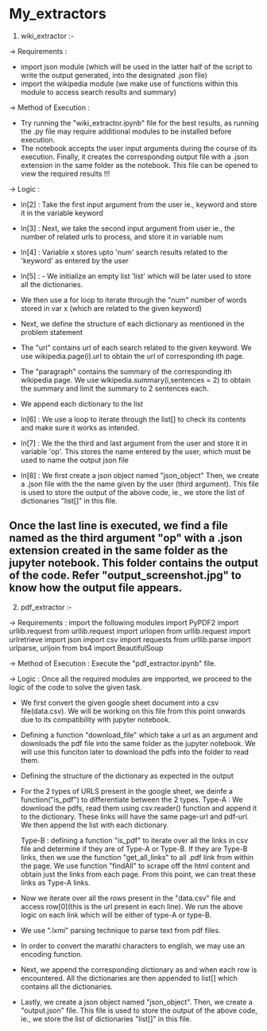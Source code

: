 # My_extractors

1) wiki_extractor :-

-> Requirements :
  - import json module (which will be used in the latter half of the script to write the output generated, into the designated .json file)
  - import the wikipedia module (we make use of functions within this module to access search results and summary)
  
-> Method of Execution :
  - Try running the "wiki_extractor.ipynb" file for the best results, as running the .py file may require additional modules to be installed before execution.
  - The notebook accepts the user input arguments during the course of its execution. Finally, it creates the corresponding output file with a .json extension in the same folder       as the notebook. This file can be opened to view the required results !!!
  
-> Logic :

- ln[2] : Take the first input argument from the user ie., keyword and store it in the variable keyword
- ln[3] : Next, we take the second input argument from user ie., the number of related urls to process, and store it in variable num
- ln[4] : Variable x stores upto 'num' search results related to the 'keyword' as entered by the user
- ln[5] : - We initialize an empty list 'list' which will be later used to store all the dictionaries. 
- We then use a for loop to iterate through the "num" number of words stored in var x (which are related to the given keyword)
- Next, we define the structure of each dictionary as mentioned in the problem statement
- The "url" contains url of each search related to the given keyword. We use wikipedia.page(i).url to obtain the url of corresponding ith page.
- The "paragraph" contains the summary of the corresponding ith wikipedia page. We use  wikipedia.summary(i,sentences = 2) to obtain the summary and limit the summary             to 2 sentences each.
- We append each dictionary to the list

- ln[6] : We use a loop to iterate through the list[] to check its contents and make sure it works as intended.
- ln[7] : We the the third and last argument from the user and store it in variable 'op'. This stores the name entered by the user, which must be used to name the output json             file
- ln[8] : We first create a json object named "json_object"
          Then, we create a .json file with the the name given by the user (third argument). This file is used to store the output of the above code, ie., we store the list of             dictionaries "list[]" in this file.
           
Once the last line is executed, we find a file named as the third argument "op" with a .json extension created in the same folder as the jupyter notebook. This folder contains the output of the code.
Refer "output_screenshot.jpg"  to know how the output file appears.
---------------------------------------------------------------------------------------------------------------------------------------------------------------------

2) pdf_extractor :-

-> Requirements : import the following modules
    import PyPDF2
    import urllib.request
    from urllib.request import urlopen
    from urllib.request import urlretrieve
    import json 
    import csv
    import requests
    from urllib.parse import urlparse, urljoin
    from bs4 import BeautifulSoup

-> Method of Execution : Execute the "pdf_extractor.ipynb" file.

-> Logic : Once all the required modules are impported, we proceed to the logic of the code to solve the given task.

- We first convert the given google sheet document into a csv file(data.csv). We will be working on this file from this point onwards due to its compatibility with jupyter notebook.
- Defining a function "download_file" which take a url as an argument and downloads the pdf file into the same folder as the jupyter notebook. We will use this funciton later to download the pdfs into the folder to read them.
- Defining the structure of the dictionary as expected in the output
  
- For the 2 types of URLS present in the google sheet, we deinfe a function("is_pdf") to differentiate between the 2 types.
  Type-A : We download the pdfs, read them using csv.reader() function and append it to the dictionary. These links will have the same page-url and pdf-url. We then append the     list with each dictionary.
   
  Type-B : defining a function "is_pdf" to iterate over all the links in csv file and determine if they are of Type-A or Type-B.
  If they are Type-B links, then we use the function "get_all_links" to all .pdf link from within the page. We use function "findAll" to scrape off the html content and obtain     just the links from each page. 
  From this point, we can treat these links as Type-A links.
   
- Now we iterate over all the rows present in the "data.csv" file and access row[0](this is the url present in each line). We run the above logic on each link which will be       either of type-A or type-B. 
- We use ".lxmi" parsing technique to parse text from pdf files.
- In order to convert the marathi characters to english, we may use an encoding function.

- Next, we append the corresponding dictionary as and when each row is encountered. All the dictionaries are then appended to list[] which contains all the dictionaries.
- Lastly, we create a json object named "json_object". Then, we create a "output.json" file. This file is used to store the output of the above code, ie., we store the list of     dictionaries "list[]" in this file.

